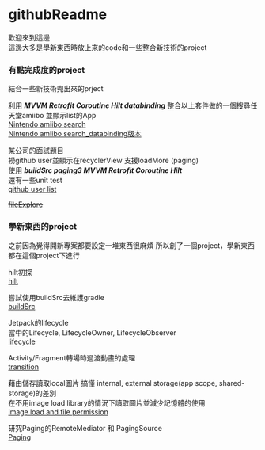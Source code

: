 # githubReadme
歡迎來到這邊<br/>
這邊大多是學新東西時放上來的code和一些整合新技術的project

### 有點完成度的project
結合一些新技術兜出來的prject

利用 ***MVVM Retrofit Coroutine Hilt databinding*** 整合以上套件做的一個搜尋任天堂amiibo 並顯示list的App<br/>
[Nintendo amiibo search](https://github.com/ohyeah5566/AndroidArchitecture/tree/project/nintendo_amiibo)<br/>
[Nintendo amiibo search_databinding版本](https://github.com/ohyeah5566/AndroidArchitecture/tree/project/nintendo_amiibo_databinding)

某公司的面試題目<br/>
撈github user並顯示在recyclerView 支援loadMore (paging)<br/>
使用 ***buildSrc paging3 MVVM Retrofit Coroutine Hilt*** <br/>
還有一些unit test<br/>
[github user list](https://github.com/ohyeah5566/githubusers)

~~[fileExplore](https://github.com/ohyeah5566/FileExplore)~~



### 學新東西的project
之前因為覺得開新專案都要設定一堆東西很麻煩
所以創了一個project，學新東西都在這個project下進行

hilt初探<br/>
[hilt](https://github.com/ohyeah5566/AndroidArchitecture/tree/new/hilt)

嘗試使用buildSrc去維護gradle<br/>
[buildSrc](https://github.com/ohyeah5566/AndroidArchitecture/tree/new/buildSrc)

Jetpack的lifecycle<br/>
當中的Lifecycle, LifecycleOwner, LifecycleObserver <br/>
[lifecycle](https://github.com/ohyeah5566/AndroidArchitecture/tree/new/lifecycle)

Activity/Fragment轉場時過渡動畫的處理<br/>
[transition](https://github.com/ohyeah5566/AndroidTransition)

藉由儲存讀取local圖片 搞懂 internal, external storage(app scope, shared-storage)的差別<br/>
在不用image load library的情況下讀取圖片並減少記憶體的使用<br/>
[image load and file permission](https://github.com/ohyeah5566/ImageLoadWithoutGlideAndFileKnowledge)

研究Paging的RemoteMediator 和 PagingSource<br/>
[Paging](https://github.com/ohyeah5566/RemoteMediator)
